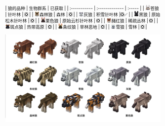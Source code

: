 <a name="wolf-variants"></a>
| 狼的品种 | 生物群系 | 已获取 |
| :----------- | :------------- | :----- |
| ![](/images/wolf//EntitySprite_wolf.webp)苍狼 | 针叶林 | ❎ |
| ![](/images/wolf/EntitySprite_woods-wolf.webp)森林狼 | 森林 | ❎ |
| ![](/images/wolf/EntitySprite_ashen-wolf.png)灰狼 | 积雪针叶林 |❎✅ |
| ![](/images/wolf/EntitySprite_black-wolf.webp)黑狼 | 原始松木针叶林 | ❎ |
| ![](/images/wolf/EntitySprite_chestnut-wolf.webp)栗色狼 | 原始云杉针叶林 | ❎ |
| ![](/images/wolf/EntitySprite_rusty-wolf.webp)赭红狼 | 稀疏丛林 | ❎ |
| ![](/images/wolf/EntitySprite_spotted-wolf.webp)斑点狼 | 热带高原 | ❎ |
| ![](/images/wolf/EntitySprite_striped-wolf.webp)条纹狼 | 旱林恶地 | ❎ |
| ![](/images/wolf/EntitySprite_snowy-wolf.webp)雪狼 | 雪林 | ❎ |

![](/images/wolf/MCMonthly_Wolf_Variants_Simplified.png)